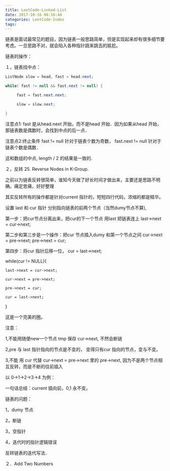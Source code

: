 ```yaml
---
title: LeetCode-Linked-List
date: 2017-10-16 06:16:44
categories: LeetCode-Index
tags:
---
```


链表是面试最常见的题目，因为链表一般思路简单，但是实现起来却有很多细节要考虑。一旦思路不对，就会陷入各种指针跳来跳去的尴尬。

链表的操作：

１，链表找中点：


```java
ListNode slow = head, fast = head.next;

while( fast != null && fast.next != null) {

     fast = fast.next.next;

     slow = slow.next;

}
```



注意点1: fast 是从head.next 开始，而不是head 开始．因为如果从head 开始，那链表数是偶数时，会找到中点的后一点．

注意点2:终止条件 fast != null 针对于链表个数为奇数， fast.next != null 针对于链表个数是偶数．



这和数组的中点, length / 2 的结果是一致的.  







２，反转 25. Reverse Nodes in K-Group.

之前以为链表反转很简单，谁知今天做了好长时间才做出来，主要还是思路不明确。痛定思痛，好好整理

其实反转所有的操作都是针对current 指针的，短短四行代码，浓缩的都是精华。

设置 last 和 cur 指针 分别指向链表的前两个节点（当然dumy节点不算),

第一步：把cur节点分离出来，把cur的下一个节点 用last 把链表连上 last->next = cur->next;

第二步和第三步是一个操作：把cur 节点插入dumy 和第一个节点之间 cur->next = pre->next; pre->next = cur;

第四步：将cur 指针后移一位， cur = last->next;

while(cur != NULL){

    last->next = cur->next;

    cur->next = pre->next;

    pre->next = cur;

    cur = last->next;

}

这是一个完美的圈。

注意：

1,不能用随便new一个节点 tmp 保存 cur->next, 不然会断链

2,pre 与 last 指针指向的节点是不变的， 变得只有cur 指向的节点，变与不变。

3,不能 用 cur 代替 cur->next = pre->next 里的 pre->next, 因为不是两个节点相互反转，而是不断的往前插入

以 0->1->2->3->4 为例：

一句话总结：current 插向前，0,1 永不变。

链表的问题：

1，dumy 节点

2，断链

3，空指针

4，迭代时的指针逻辑错误



反转链表的迭代写法．



２．Add Two Numbers




